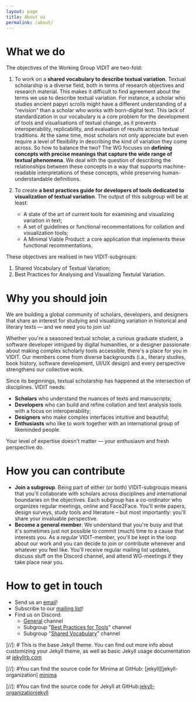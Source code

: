 ```yaml
---
layout: page
title: About us
permalink: /about/
---
```


# What we do
The objectives of the Working Group VIDIT are two-fold:

1. To work on a **shared vocabulary to describe textual variation**. Textual scholarship is a diverse field, both in terms of research objectives and research material. This makes it difficult to find agreement about the terms we use to describe textual variation. For instance, a scholar who studies ancient papyri scrolls might have a different understanding of a "revision" than a scholar who works with born-digital text. This lack of standardization in our vocabulary is a core problem for the development of tools and visualisations of textual change, as it prevents interoperability, replicability, and evaluation of results across textual traditions. At the same time, most scholars not only appreciate but even require a level of flexibility in describing the kind of variation they come across. So how to balance the two? The WG focuses on **defining concepts with precise meanings that capture the wide range of textual phenomena**. We deal with the question of  describing the relationships between these concepts in a way that supports machine-readable interpretations of these concepts, while preserving human-understandable definitions. 

2. To create **a best practices guide for developers of tools dedicated to visualization of textual variation**.  The output of this subgroup will be at least: 

	- A state of the art of current tools for examining and visualizing variation in text;
	- A set of guidelines or functional recommentations for collation and visualization tools;
	- A Minimal Viable Product: a core application that implements these functional recommentations.

These objectives are realised in two VIDIT-subgroups: 

1. Shared Vocabulary of Textual Variation;
2. Best Practices for Analysing and Visualizing Textulal Variation.


# Why you should join
We are building a global community of scholars, developers, and designers that share an interest for studying and visualizing variation in historical and literary texts –– and we need you to join us! 

Whether you're a seasoned textual scholar, a curious graduate student, a software developer intrigued by digital humanities, or a designer passionate about making complex scholarly tools accessible, there's a place for you in VIDIT. Our members come from diverse backgrounds (i.a., literary studies, book history, software development, UI/UX design) and every perspective strengthens our collective work. 

Since its beginnings, textual scholarship has happened at the intersection of disciplines. VIDIT needs:

- **Scholars** who understand the nuances of texts and manuscripts;
- **Developers** who can build and refine collation and text analysis tools with a focus on interoperability; 
- **Designers** who make complex interfaces intuitive and beautiful;
- **Enthusiasts** who like to work together with an international group of likeminded people.

Your level of expertise doesn't matter — your enthusiasm and fresh perspective do.

# How you can contribute

- **Join a subgroup**. Being part of either (or both) VIDIT-subgroups means that you'll collaborate with scholars across disciplines and international boundaries on the objectives. Each subgroup has a co-ordinator who organizes regular meetings, online and Face2Face. You'll write papers, design surveys, study tools and literature – but most importantly: you'll share your invaluable perspective.
- **Become a general member**. We understand that you're busy and that it's sometimes just not possible to commit (much) time to a cause that interests you. As a regular VIDIT-member, you'll be kept in the loop about our work and you can decide to join or contribute whenever and whatever you feel like. You'll receive regular mailing list updates, discuss stuff on the Discord channel, and attend WG-meetings if they take place near you.


# How to get in touch
- Send us an [email](wg-vidit@pm.me)!
- Subscribe to our [mailing list](https://framagroupes.org/sympa/info/vidit)!
- Find us on Discord:
	- [General](https://discord.gg/7mdVm6MW) channel
	- Subgroup "[Best Practices for Tools](https://discord.gg/gXYjkCSe)" channel
	- Subgroup "[Shared Vocabulary](https://discord.gg/nUPSD3tB)" channel

[//]: # This is the base Jekyll theme. You can find out more info about customizing your Jekyll theme, as well as basic Jekyll usage documentation at [jekyllrb.com](https://jekyllrb.com/)

[//]: #You can find the source code for Minima at GitHub: [jekyll][jekyll-organization] [minima](https://github.com/jekyll/minima)

[//]: #You can find the source code for Jekyll at GitHub:[jekyll-organization](https://github.com/jekyll)[jekyll](https://github.com/jekyll/jekyll)

